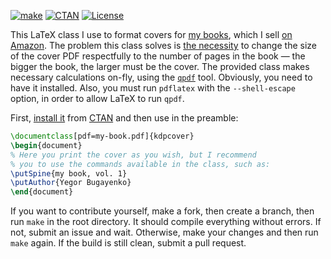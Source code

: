 [![make](https://github.com/yegor256/kdpcover/actions/workflows/l3build.yml/badge.svg)](https://github.com/yegor256/kdpcover/actions/workflows/l3build.yml)
[![CTAN](https://img.shields.io/ctan/v/kdpcover)](https://ctan.org/pkg/kdpcover)
[![License](https://img.shields.io/badge/license-MIT-green.svg)](https://github.com/yegor256/kdpcover/blob/master/LICENSE.txt)

This LaTeX class I use to format covers for [my books](https://www.yegor256.com/books.html), 
which I sell [on Amazon](https://www.amazon.com/Yegor-Bugayenko/e/B01AM1QMDK).
The problem this class solves is [the necessity](https://kdp.amazon.com/en_US/help/topic/G201953020) 
to change the size of the cover PDF respectfully 
to the number of pages in the book — the bigger
the book, the larger must be the cover. The provided class makes necessary
calculations on-fly, using the [`qpdf`](http://qpdf.sourceforge.net/) tool. Obviously,
you need to have it installed. Also, you must
run `pdflatex` with the `--shell-escape` option, in order to allow LaTeX to run `qpdf`.

First, [install it](https://en.wikibooks.org/wiki/LaTeX/Installing_Extra_Packages)
from [CTAN](https://ctan.org/pkg/kdpcover) 
and then use in the preamble:

```tex
\documentclass[pdf=my-book.pdf]{kdpcover}
\begin{document}
% Here you print the cover as you wish, but I recommend
% you to use the commands available in the class, such as:
\putSpine{my book, vol. 1}
\putAuthor{Yegor Bugayenko}
\end{document}
```

If you want to contribute yourself, make a fork, then create a branch, 
then run `make` in the root directory.
It should compile everything without errors. If not, submit an issue and wait.
Otherwise, make your changes and then run `make` again. If the build is
still clean, submit a pull request.
